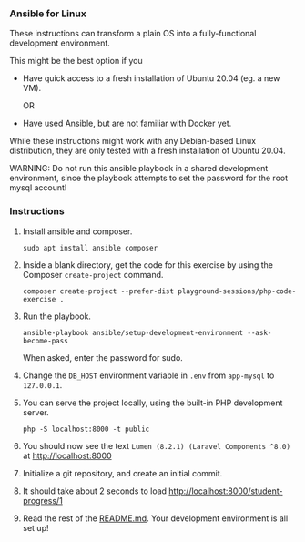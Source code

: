 ### Ansible for Linux

These instructions can transform a plain OS into a fully-functional development environment.

This might be the best option if you
- Have quick access to a fresh installation of Ubuntu 20.04 (eg. a new VM).
  
  OR
- Have used Ansible, but are not familiar with Docker yet.

While these instructions might work with any Debian-based Linux distribution,
they are only tested with a fresh installation of Ubuntu 20.04.

WARNING: Do not run this ansible playbook in a shared development environment,
since the playbook attempts to set the password for the root mysql account!

### Instructions

1. Install ansible and composer.
   ```
   sudo apt install ansible composer
   ```
   
1. Inside a blank directory, get the code for this exercise by using the Composer `create-project` command.
   ```
   composer create-project --prefer-dist playground-sessions/php-code-exercise .   
   ```
   
1. Run the playbook.
   ```
   ansible-playbook ansible/setup-development-environment --ask-become-pass
   ```
   When asked, enter the password for sudo.

1. Change the `DB_HOST` environment variable in `.env` from `app-mysql` to `127.0.0.1`.

1. You can serve the project locally, using the built-in PHP development server.
   ```
   php -S localhost:8000 -t public
   ```

1. You should now see the text `Lumen (8.2.1) (Laravel Components ^8.0)` at [http://localhost:8000](http://localhost:8000)

1. Initialize a git repository, and create an initial commit.

1. It should take about 2 seconds to load [http://localhost:8000/student-progress/1](http://localhost:8000/student-progress/1)

1. Read the rest of the [README.md](../README.md).  Your development environment is all set up!
